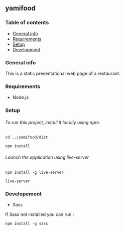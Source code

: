 ## yamifood

### Table of contents

* [General info](#general-info)
* [Requirements](#requirements)
* [Setup](#setup)
* [Development](#development)

### General info

This is a static presentational web page of a restaurant.

### Requirements

* Node.js

### Setup

###### To run this project, install it locally using npm.

```
cd ../yamifood/dist
```
```
npm install
```
###### Launch the application using live-server

```
npm install -g live-server
```
```
live-server
```
### Developement
* Sass

If Sass not installed you can run :
```
npm install -g sass
```
 
